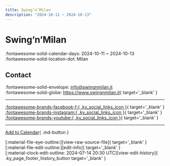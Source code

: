 ```yaml
---
title: Swing’n’Milan
description: "2024-10-11 ~ 2024-10-13"
---
```


# Swing’n’Milan 

:fontawesome-solid-calendar-days: 2024-10-11 ~ 2024-10-13  
:fontawesome-solid-location-dot: Milan  

## Contact

:fontawesome-solid-envelope: <info@swingnmilan.it>  
:fontawesome-solid-globe: <https://www.swingnmilan.it>{ target='_blank' }  

---

 [:fontawesome-brands-facebook-f:{ .ky_social_links_icon }](https://www.facebook.com/swingnmilan){ target='_blank' } [:fontawesome-brands-instagram:{ .ky_social_links_icon }](https://instagram.com/swing_n_milan){ target='_blank' } [:fontawesome-brands-youtube:{ .ky_social_links_icon }](https://youtube.com/@SWINGNMILAN_ORIGINAL){ target='_blank' }

---

[Add to Calendar](https://swing.news/ics/en/2024/it/swing-n-milan-2024.ics){ .md-button }

<div class="ky_page_footer" markdown>
<div class="ky_page_footer_trailing" markdown="span">
[:material-file-eye-outline:][view-raw-source-file]{ target='_blank' }
[:material-file-edit-outline:][edit-info]{ target='_blank' }
</div>
<div class="ky_page_footer_leading" markdown="span">
[:material-clock-edit-outline: 2024-07-14 20:30 UTC][view-edit-history]{ .ky_page_footer_history_button target='_blank' }
</div>
</div>

[view-raw-source-file]: https://github.com/swingdance/events/blob/main/2024/it/swing-n-milan-2024.json "View Raw Source File"
[edit-info]: https://github.com/swingdance/events/issues/new?assignees=&labels=update+event&projects=&template=03-update_entity.yml&title=%5B2024%2Fit%5D%20Swing%E2%80%99n%E2%80%99Milan&region=it&year=2024&id=swing-n-milan-2024&name=Swing%E2%80%99n%E2%80%99Milan&org_id= "Edit Info"

[view-edit-history]: https://github.com/swingdance/events/commits/main/2024/it/swing-n-milan-2024.json "View Edit History"
